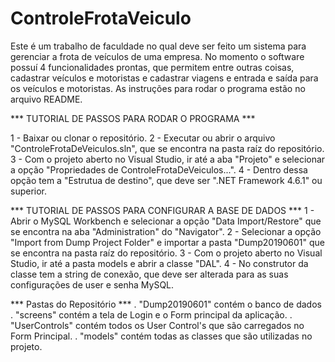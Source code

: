 # ControleFrotaVeiculo
Este é um trabalho de faculdade no qual deve ser feito um sistema para gerenciar a frota de veículos de uma empresa. No momento o software possuí 4 funcionalidades prontas, que permitem  entre outras coisas, cadastrar veículos e motoristas e cadastrar viagens e entrada e saída para os veículos e motoristas. As instruções para rodar o programa estão no arquivo README.

*** TUTORIAL DE PASSOS PARA RODAR O PROGRAMA ***

1 - Baixar ou clonar o repositório.
2 - Executar ou abrir o arquivo "ControleFrotaDeVeiculos.sln", que se encontra na pasta raíz do repositório.
3 - Com o projeto aberto no Visual Studio, ir até a aba "Projeto" e selecionar a opção "Propriedades de ControleFrotaDeVeiculos...".
4 - Dentro dessa opção tem a "Estrutua de destino", que deve ser ".NET Framework 4.6.1" ou superior.

*** TUTORIAL DE PASSOS PARA CONFIGURAR A BASE DE DADOS ***
1 - Abrir o MySQL Workbench e selecionar a opção "Data Import/Restore" que se encontra na aba "Administration" do "Navigator".
2 - Selecionar a opção "Import from Dump Project Folder" e importar a pasta "Dump20190601" que se encontra na pasta raíz do repositório.
3 - Com o projeto aberto no Visual Studio, ir até a pasta models e abrir a classe "DAL".
4 - No construtor da classe tem a string de conexão, que deve ser alterada para as suas configurações de user e senha MySQL.

*** Pastas do Repositório ***
. "Dump20190601" contém o banco de dados
. "screens" contém a tela de Login e o Form principal da aplicação.
. "UserControls" contém todos os User Control's que são carregados no Form Principal.
. "models" contém todas as classes que são utilizadas no projeto.



